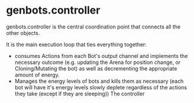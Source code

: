 # genbots.controller

genbots.controller is the central coordination point that connects all
the other objects.

It is the main execution loop that ties everything together:
 - consumes Actions from each Bot's output channel and implements the necessary
   outcome (e.g. updating the Arena for position change, or Cloning/Mutating the bot)
   as well as decrementing the appropriate amount of energy.
 - Manages the energy levels of bots and kills them as necessary
   (each bot will have it's energy levels slowly deplete regardless of the actions
   they take (except if they are sleeping))
The controller 